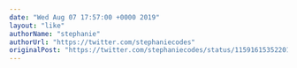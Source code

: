 ```yaml
---
date: "Wed Aug 07 17:57:00 +0000 2019"
layout: "like"
authorName: "stephanie"
authorUrl: "https://twitter.com/stephaniecodes"
originalPost: "https://twitter.com/stephaniecodes/status/1159161535220125697"
---
```

